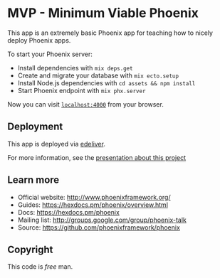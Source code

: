 # MVP - Minimum Viable Phoenix

This app is an extremely basic Phoenix app for teaching how to nicely deploy Phoenix apps.

To start your Phoenix server:

  * Install dependencies with `mix deps.get`
  * Create and migrate your database with `mix ecto.setup`
  * Install Node.js dependencies with `cd assets && npm install`
  * Start Phoenix endpoint with `mix phx.server`

Now you can visit [`localhost:4000`](http://localhost:4000) from your browser.

## Deployment

This app is deployed via [edeliver](https://github.com/edeliver/edeliver).

For more information, see the [presentation about this project](https://docs.google.com/presentation/d/16QL_LJpoOnDzmKVSEKMwmj2m1_tIjtelY6BTrX8FloQ/edit?usp=sharing)

## Learn more

  * Official website: http://www.phoenixframework.org/
  * Guides: https://hexdocs.pm/phoenix/overview.html
  * Docs: https://hexdocs.pm/phoenix
  * Mailing list: http://groups.google.com/group/phoenix-talk
  * Source: https://github.com/phoenixframework/phoenix

## Copyright

This code is _free_ man.
